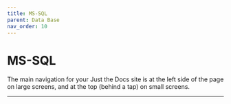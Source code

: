 ```yaml
---
title: MS-SQL
parent: Data Base
nav_order: 10
---
```


# MS-SQL

The main navigation for your Just the Docs site is at the left side of the page on large screens, and at the top (behind a tap) on small screens.


----
